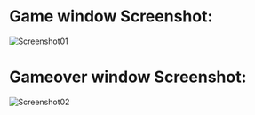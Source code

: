 # Game window Screenshot:
![Screenshot01](https://user-images.githubusercontent.com/56446908/232667117-66810705-2d94-4e68-a006-649261635179.png)

# Gameover window Screenshot:
![Screenshot02](https://user-images.githubusercontent.com/56446908/232667125-1656da1b-8426-43ee-ac21-e5fff6e60312.png)
